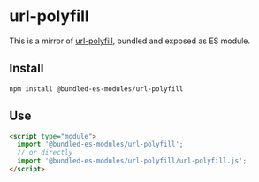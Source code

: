 # url-polyfill

This is a mirror of [url-polyfill](https://www.npmjs.com/package/url-polyfill), bundled and exposed as ES module.

## Install

```
npm install @bundled-es-modules/url-polyfill
```

## Use

```html
<script type="module">
  import '@bundled-es-modules/url-polyfill';
  // or directly
  import '@bundled-es-modules/url-polyfill/url-polyfill.js';
</script>
```
